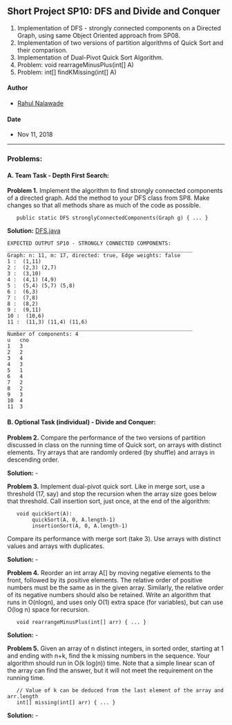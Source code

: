 ## Short Project SP10: DFS and Divide and Conquer
1. Implementation of DFS - strongly connected components on a Directed Graph, 
   using same Object Oriented approach from SP08. 
2. Implementation of two versions of partition algorithms of Quick Sort and 
   their comparison. 
3. Implementation of Dual-Pivot Quick Sort Algorithm.
4. Problem: void rearrageMinusPlus(int[] A)
5. Problem: int[] findKMissing(int[] A)

#### Author
* [Rahul Nalawade](https://github.com/rahul1947)

#### Date
* Nov 11, 2018

_______________________________________________________________________________
### Problems:

#### A. Team Task - Depth First Search: 

**Problem 1.** 
   Implement the algorithm to find strongly connected components of a directed graph.
   Add the method to your DFS class from SP8.  Make changes so that all methods share
   as much of the code as possible.
```
   public static DFS stronglyConnectedComponents(Graph g) { ... }
```

**Solution:** [DFS.java](https://github.com/rahul1947/SP10-DFS-and-Divide-and-Conquer/blob/master/DFS.java)
```
EXPECTED OUTPUT SP10 - STRONGLY CONNECTED COMPONENTS: 
____________________________________________________________
Graph: n: 11, m: 17, directed: true, Edge weights: false
1 :  (1,11)
2 :  (2,3) (2,7)
3 :  (3,10)
4 :  (4,1) (4,9)
5 :  (5,4) (5,7) (5,8)
6 :  (6,3)
7 :  (7,8)
8 :  (8,2)
9 :  (9,11)
10 :  (10,6)
11 :  (11,3) (11,4) (11,6)
____________________________________________________________
Number of components: 4
u	cno
1	3
2	2
3	4
4	3
5	1
6	4
7	2
8	2
9	3
10	4
11	3

```

#### B. Optional Task (individual) - Divide and Conquer: 

**Problem 2.**
   Compare the performance of the two versions of partition discussed in class
   on the running time of Quick sort, on arrays with distinct elements.
   Try arrays that are randomly ordered (by shuffle) and arrays in
   descending order.

**Solution:** -


**Problem 3.**
   Implement dual-pivot quick sort.  Like in merge sort, use a threshold 
   (17, say) and stop the recursion when the array size goes below that 
   threshold. Call insertion sort, just once, at the end of the algorithm:
```
   void quickSort(A):
        quickSort(A, 0, A.length-1)
        insertionSort(A, 0, A.length-1)
```
   Compare its performance with merge sort (take 3).  Use arrays with distinct 
   values and arrays with duplicates.

**Solution:** -


**Problem 4.**
   Reorder an int array A[] by moving negative elements to the front, followed 
   by its positive elements.  The relative order of positive numbers must be 
   the same as in the given array.  Similarly, the relative order of its 
   negative numbers should also be retained.  Write an algorithm that runs in 
   O(nlogn), and uses only O(1) extra space (for variables), but can use 
   O(log n) space for recursion.
```
   void rearrangeMinusPlus(int[] arr) { ... }
```

**Solution:** -


**Problem 5.**
   Given an array of n distinct integers, in sorted order, starting
   at 1 and ending with n+k, find the k missing numbers in the sequence. 
   Your algorithm should run in O(k log(n)) time.  Note that a simple
   linear scan of the array can find the answer, but it will not meet
   the requirement on the running time.
```
   // Value of k can be deduced from the last element of the array and arr.length
   int[] missing(int[] arr) { ... }
``` 

**Solution:** -
